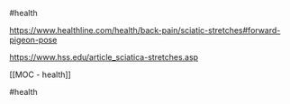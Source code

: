 #health 


https://www.healthline.com/health/back-pain/sciatic-stretches#forward-pigeon-pose

https://www.hss.edu/article_sciatica-stretches.asp


[[MOC - health]]

#health 